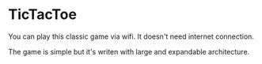 # TicTacToe

You can play this classic game via wifi. It doesn't need internet connection.

The game is simple but it's writen with large and expandable architecture.